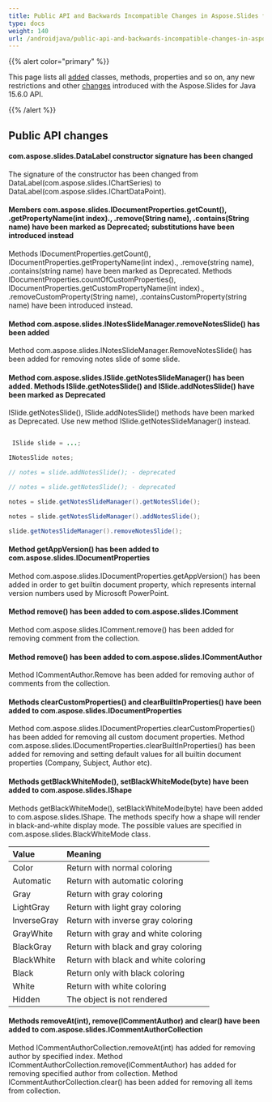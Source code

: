 ```yaml
---
title: Public API and Backwards Incompatible Changes in Aspose.Slides for Java 15.6.0
type: docs
weight: 140
url: /androidjava/public-api-and-backwards-incompatible-changes-in-aspose-slides-for-java-15-6-0/
---
```


{{% alert color="primary" %}} 

This page lists all [added](/slides/java/public-api-and-backwards-incompatible-changes-in-aspose-slides-for-java-15-6-0/) classes, methods, properties and so on, any new restrictions and other [changes](/slides/java/public-api-and-backwards-incompatible-changes-in-aspose-slides-for-java-15-6-0/) introduced with the Aspose.Slides for Java 15.6.0 API.

{{% /alert %}} 
## **Public API changes**
#### **com.aspose.slides.DataLabel constructor signature has been changed**
The signature of the constructor has been changed from DataLabel(com.aspose.slides.IChartSeries) to DataLabel(com.aspose.slides.IChartDataPoint).
#### **Members com.aspose.slides.IDocumentProperties.getCount(), .getPropertyName(int index)., .remove(String name), .contains(String name) have been marked as Deprecated; substitutions have been introduced instead**
Methods IDocumentProperties.getCount(), IDocumentProperties.getPropertyName(int index)., .remove(string name), .contains(string name) have been marked as Deprecated. Methods IDocumentProperties.countOfCustomProperties(), IDocumentProperties.getCustomPropertyName(int index)., .removeCustomProperty(String name), .containsCustomProperty(string name) have been introduced instead.
#### **Method com.aspose.slides.INotesSlideManager.removeNotesSlide() has been added**
Method com.aspose.slides.INotesSlideManager.RemoveNotesSlide() has been added for removing notes slide of some slide.
#### **Method com.aspose.slides.ISlide.getNotesSlideManager() has been added. Methods ISlide.getNotesSlide() and ISlide.addNotesSlide() have been marked as Deprecated**
ISlide.getNotesSlide(), ISlide.addNotesSlide() methods have been marked as Deprecated. Use new method ISlide.getNotesSlideManager() instead.

``` java

 ISlide slide = ...;

INotesSlide notes;

// notes = slide.addNotesSlide(); - deprecated

// notes = slide.getNotesSlide(); - deprecated

notes = slide.getNotesSlideManager().getNotesSlide();

notes = slide.getNotesSlideManager().addNotesSlide();

slide.getNotesSlideManager().removeNotesSlide();

```
#### **Method getAppVersion() has been added to com.aspose.slides.IDocumentProperties**
Method com.aspose.slides.IDocumentProperties.getAppVersion() has been added in order to get builtin document property, which represents internal version numbers used by Microsoft PowerPoint.
#### **Method remove() has been added to com.aspose.slides.IComment**
Method com.aspose.slides.IComment.remove() has been added for removing comment from the collection.
#### **Method remove() has been added to com.aspose.slides.ICommentAuthor**
Method ICommentAuthor.Remove has been added for removing author of comments from the collection.
#### **Methods clearCustomProperties() and clearBuiltInProperties() have been added to com.aspose.slides.IDocumentProperties**
Method com.aspose.slides.IDocumentProperties.clearCustomProperties() has been added for removing all custom document properties.
Method com.aspose.slides.IDocumentProperties.clearBuiltInProperties() has been added for removing and setting default values for all builtin document properties (Company, Subject, Author etc).
#### **Methods getBlackWhiteMode(), setBlackWhiteMode(byte) have been added to com.aspose.slides.IShape**
Methods getBlackWhiteMode(), setBlackWhiteMode(byte) have been added to com.aspose.slides.IShape.
The methods specify how a shape will render in black-and-white display mode. The possible values are specified in com.aspose.slides.BlackWhiteMode class.

|**Value** |**Meaning** |
| :- | :- |
|Color |Return with normal coloring |
|Automatic |Return with automatic coloring |
|Gray |Return with gray coloring |
|LightGray |Return with light gray coloring |
|InverseGray |Return with inverse gray coloring |
|GrayWhite |Return with gray and white coloring |
|BlackGray |Return with black and gray coloring |
|BlackWhite |Return with black and white coloring |
|Black |Return only with black coloring |
|White |Return with white coloring |
|Hidden |The object is not rendered |
#### **Methods removeAt(int), remove(ICommentAuthor) and clear() have been added to com.aspose.slides.ICommentAuthorCollection**
Method ICommentAuthorCollection.removeAt(int) has added for removing author by specified index. Method ICommentAuthorCollection.remove(ICommentAuthor) has added for removing specified author from collection. Method ICommentAuthorCollection.clear() has been added for removing all items from collection.
